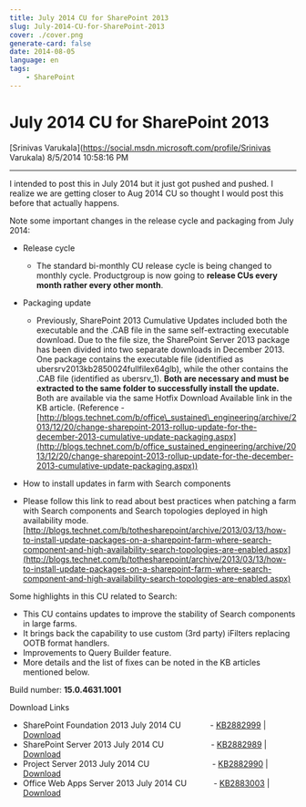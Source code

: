 ```yaml
---
title: July 2014 CU for SharePoint 2013
slug: July-2014-CU-for-SharePoint-2013
cover: ./cover.png
generate-card: false
date: 2014-08-05
language: en
tags:
    - SharePoint
---
```


  

July 2014 CU for SharePoint 2013
================================

[Srinivas Varukala](https://social.msdn.microsoft.com/profile/Srinivas Varukala) 8/5/2014 10:58:16 PM

* * *

I intended to post this in July 2014 but it just got pushed and pushed. I realize we are getting closer to Aug 2014 CU so thought I would post this before that actually happens.

Note some important changes in the release cycle and packaging from July 2014:

*   Release cycle
    *   The standard bi-monthly CU release cycle is being changed to monthly cycle. Productgroup is now going to **release CUs every month rather every other month**.
*   Packaging update
    *   Previously, SharePoint 2013 Cumulative Updates included both the executable and the .CAB file in the same self-extracting executable download. Due to the file size, the SharePoint Server 2013 package has been divided into two separate downloads in December 2013. One package contains the executable file (identified as ubersrv2013kb2850024fullfilex64glb), while the other contains the .CAB file (identified as ubersrv\_1). **Both are necessary and must be extracted to the same folder to successfully install the update.** Both are available via the same Hotfix Download Available link in the KB article. (Reference - [http://blogs.technet.com/b/office\_sustained\_engineering/archive/2013/12/20/change-sharepoint-2013-rollup-update-for-the-december-2013-cumulative-update-packaging.aspx](http://blogs.technet.com/b/office_sustained_engineering/archive/2013/12/20/change-sharepoint-2013-rollup-update-for-the-december-2013-cumulative-update-packaging.aspx))
*   How to install updates in farm with Search components

*   Please follow this link to read about best practices when patching a farm with Search components and Search topologies deployed in high availability mode. [http://blogs.technet.com/b/tothesharepoint/archive/2013/03/13/how-to-install-update-packages-on-a-sharepoint-farm-where-search-component-and-high-availability-search-topologies-are-enabled.aspx](http://blogs.technet.com/b/tothesharepoint/archive/2013/03/13/how-to-install-update-packages-on-a-sharepoint-farm-where-search-component-and-high-availability-search-topologies-are-enabled.aspx)

Some highlights in this CU related to Search:

*   This CU contains updates to improve the stability of Search components in large farms.
*   It brings back the capability to use custom (3rd party) iFilters replacing OOTB format handlers.
*   Improvements to Query Builder feature.
*   More details and the list of fixes can be noted in the KB articles mentioned below.

Build number: **15.0.4631.1001**

Download Links

*   SharePoint Foundation 2013 July 2014 CU             - [KB2882999](http://support.microsoft.com/default.aspx?scid=kb;EN-US;2882999) | [Download](http://support.microsoft.com/hotfix/KBHotfix.aspx?kbnum=2882999)
*   SharePoint Server 2013 July 2014 CU                     - [KB2882989](http://support.microsoft.com/default.aspx?scid=kb;EN-US;2882989) | [Download](http://support.microsoft.com/hotfix/KBHotfix.aspx?kbnum=2882989)
*   Project Server 2013 July 2014 CU                            - [KB2882990](http://support.microsoft.com/default.aspx?scid=kb;EN-US;2882990) | [Download](http://support.microsoft.com/hotfix/KBHotfix.aspx?kbnum=2882990)
*   Office Web Apps Server 2013 July 2014 CU            - [KB2883003](http://support.microsoft.com/default.aspx?scid=kb;EN-US;2883003) | [Download](http://support.microsoft.com/hotfix/KBHotfix.aspx?kbnum=2883003)